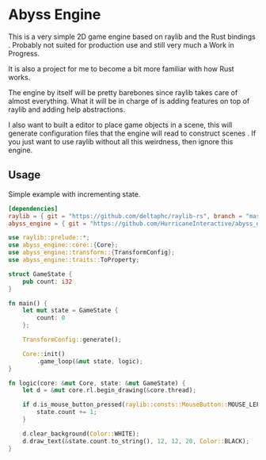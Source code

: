 # Abyss Engine

This is a very simple 2D game engine based on raylib and the Rust bindings
. Probably not suited for production use and still very much a Work in Progress.

It is also a project for me to become a bit more familiar with how Rust works.

The engine by itself will be pretty barebones since raylib takes care of
 almost everything. What it will be in charge of is adding features on top of
  raylib and adding help abstractions.
  
I also want to built a editor to place game objects in a scene, this will
 generate configuration files that the engine will read to construct scenes
 . If you just want to use raylib without all this weirdness, then ignore
  this engine.
  
## Usage

Simple example with incrementing state.

```toml
[dependencies]
raylib = { git = "https://github.com/deltaphc/raylib-rs", branch = "master" }
abyss_engine = { git = "https://github.com/HurricaneInteractive/abyss_engine", branch master }
```

```rust
use raylib::prelude::*;
use abyss_engine::core::{Core};
use abyss_engine::transform::{TransformConfig};
use abyss_engine::traits::ToProperty;

struct GameState {
    pub count: i32
}

fn main() {
    let mut state = GameState {
        count: 0
    };

    TransformConfig::generate();

    Core::init()
        .game_loop(&mut state, logic);
}

fn logic(core: &mut Core, state: &mut GameState) {
    let d = &mut core.rl.begin_drawing(&core.thread);

    if d.is_mouse_button_pressed(raylib::consts::MouseButton::MOUSE_LEFT_BUTTON) {
        state.count += 1;
    }

    d.clear_background(Color::WHITE);
    d.draw_text(&state.count.to_string(), 12, 12, 20, Color::BLACK);
}
```
